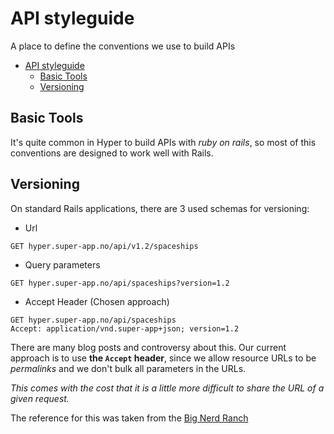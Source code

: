 # API styleguide

A place to define the conventions we use to build APIs

<!-- TOC depth:6 withLinks:1 updateOnSave:1 -->
- [API styleguide](#api-styleguide)
	- [Basic Tools](#basic-tools)
	- [Versioning](#versioning)
<!-- /TOC -->

## Basic Tools

It's quite common in Hyper to build APIs with *ruby on rails*, so most of this conventions are designed to work well with Rails.

## Versioning

On standard Rails applications, there are 3 used schemas for versioning:


  * Url

  ```
  GET hyper.super-app.no/api/v1.2/spaceships
  ```

  * Query parameters

  ```
  GET hyper.super-app.no/api/spaceships?version=1.2
  ```

  * Accept Header (Chosen approach)

  ```
  GET hyper.super-app.no/api/spaceships
  Accept: application/vnd.super-app+json; version=1.2
  ```

There are many blog posts and controversy about this. Our current approach is
to use **the `Accept` header**, since we allow resource URLs to be _permalinks_
and we don't bulk all parameters in the URLs.

_This comes with the cost that it is a little more difficult to share the URL of
a given request._

The reference for this was taken from the [Big Nerd Ranch][2fc9a579]

  [2fc9a579]: https://www.bignerdranch.com/blog/adding-versions-rails-api/ "Big Nerd Ranch"

